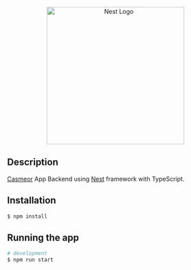<p align="center">
  <a href="http://nestjs.com/" target="blank"><img src="https://nestjs.com/img/logo_text.svg" width="320" alt="Nest Logo" /></a>
</p>

[travis-image]: https://api.travis-ci.org/nestjs/nest.svg?branch=master
[travis-url]: https://travis-ci.org/nestjs/nest
[linux-image]: https://img.shields.io/travis/nestjs/nest/master.svg?label=linux
[linux-url]: https://travis-ci.org/nestjs/nest
  
 
## Description

[Casmeor](https://github.com/mirdsmulya/casmeor) App Backend using [Nest](https://github.com/nestjs/nest) framework with TypeScript.


## Installation

```bash
$ npm install
```

## Running the app

```bash
# development
$ npm run start

```



